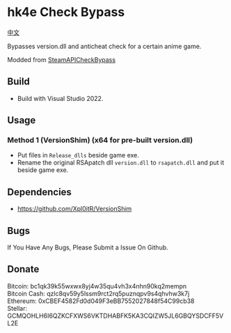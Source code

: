 # hk4e Check Bypass

[中文](README_zh.md)

Bypasses version.dll and anticheat check for a certain anime game.

Modded from [SteamAPICheckBypass](https://github.com/oureveryday/Steam-API-Check-Bypass/)

## Build

* Build with Visual Studio 2022.

## Usage

### Method 1 (VersionShim) (x64 for pre-built version.dll)

* Put files in `Release_dlls` beside game exe.
* Rename the original RSApatch dll `version.dll` to `rsapatch.dll` and put it beside game exe.

## Dependencies

* <https://github.com/Xpl0itR/VersionShim>

## Bugs

If You Have Any Bugs, Please Submit a Issue On Github.  

## Donate

Bitcoin: bc1qk39k55wxwx8yj4w35qu4vh3x4nhn90kq2mempn  
Bitcoin Cash: qzlc8qv59y5lssm9rct2rq5puznqpv9s4qhvhw3k7j  
Ethereum: 0xCBEF4582Fd0d049F3eBB7552027848f54C99cb38  
Stellar: GCMQOHLH6I6QZKCFXWS6VKTDHABFK5KA3CQIZW5JL6GBQYSDCFF5VL2E  
